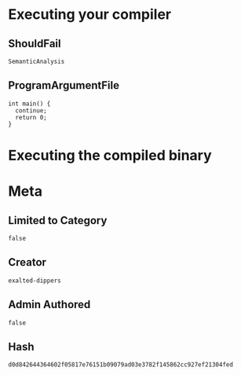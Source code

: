# Executing your compiler

## ShouldFail

```
SemanticAnalysis
```

## ProgramArgumentFile

```
int main() {
  continue;
  return 0;
}

```

# Executing the compiled binary

# Meta

## Limited to Category

```
false
```

## Creator

```
exalted-dippers
```

## Admin Authored

```
false
```

## Hash

```
d0d842644364602f05817e76151b09079ad03e3782f145862cc927ef21304fed
```

